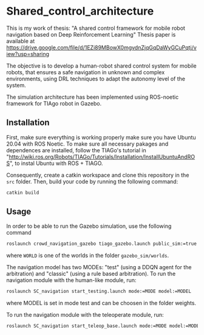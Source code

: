 # Shared_control_architecture
This is my work of thesis:  "A shared control framework for mobile robot navigation based on Deep Reinforcement Learning"
Thesis paper is available at https://drive.google.com/file/d/1EZi89MBowX0mgvdnZjqGqDaWyGCuPqtj/view?usp=sharing


The objective is to develop a human-robot shared control system for mobile robots, that ensures a safe navigation in unknown and complex environments, using DRL techniques to adapt the autonomy level of the system.

The simulation architecture has been implemented using ROS-noetic framework for TIAgo robot in Gazebo.



## Installation
First, make sure everything is working properly make sure you have Ubuntu 20.04 with
ROS Noetic. To make sure all necessary pakages and dependences are installed, follow the TIAGo's tutorial in "http://wiki.ros.org/Robots/TIAGo/Tutorials/Installation/InstallUbuntuAndROS", to instal Ubuntu with ROS + TIAGO.

Consequently, create a catkin workspace and clone this
repository in the `src` folder. Then, build your code by running the following command:
```bash
catkin build
```


## Usage
In order to be able to run the Gazebo simulation, use the following command
```bash
roslaunch crowd_navigation_gazebo tiago_gazebo.launch public_sim:=true end_effector:=pal-gripper world:=WORLD
```
where `WORLD` is one of the worlds in the folder `gazebo_sim/worlds`.

The navigation model has two MODEs: "test" (using a DDQN agent for the arbitration) and "classic" (using a rule based arbitration). To run the navigation module with the human-like module, run:
```bash
roslaunch SC_navigation start_testing.launch mode:=MODE model:=MODEL
```
where MODEL is set in mode test and can be choosen in the folder weights.

To run the navigation module with the teleoperate module, run:
```bash
roslaunch SC_navigation start_teleop_base.launch mode:=MODE model:=MODEL
```
